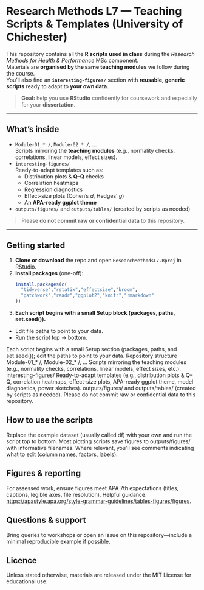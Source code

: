 # Research Methods L7 — Teaching Scripts & Templates (University of Chichester)

This repository contains all the **R scripts used in class** during the *Research Methods for Health & Performance* MSc component.  
Materials are **organised by the same teaching modules** we follow during the course.  
You’ll also find an **`interesting-figures/`** section with **reusable, generic scripts** ready to adapt to **your own data**.

> **Goal:** help you use **RStudio** confidently for coursework and especially for your **dissertation**.

---

## What’s inside

- `Module-01_* /`, `Module-02_* /`, …  
  Scripts mirroring the **teaching modules** (e.g., normality checks, correlations, linear models, effect sizes).
- `interesting-figures/`  
  Ready-to-adapt templates such as:
  - Distribution plots & **Q–Q** checks
  - Correlation heatmaps
  - Regression diagnostics
  - Effect-size plots (Cohen’s *d*, Hedges’ *g*)
  - An **APA-ready ggplot theme**
- `outputs/figures/` and `outputs/tables/` (created by scripts as needed)

> Please **do not commit raw or confidential data** to this repository.

---

## Getting started

1. **Clone or download** the repo and open `ResearchMethodsL7.Rproj` in RStudio.
2. **Install packages** (one-off):
   ```r
   install.packages(c(
     "tidyverse","rstatix","effectsize","broom",
     "patchwork","readr","ggplot2","knitr","rmarkdown"
   ))
3. **Each script begins with a small Setup block (packages, paths, set.seed()).** 
 - Edit file paths to point to your data.
 - Run the script top → bottom.
 

Each script begins with a small Setup section (packages, paths, and set.seed()); edit the paths to point to your data.
Repository structure
Module-01_* /, Module-02_* /, …
Scripts mirroring the teaching modules (e.g., normality checks, correlations, linear models, effect sizes, etc.).
interesting-figures/
Ready-to-adapt templates (e.g., distribution plots & Q–Q, correlation heatmaps, effect-size plots, APA-ready ggplot theme, model diagnostics, power sketches).
outputs/figures/ and outputs/tables/ (created by scripts as needed).
Please do not commit raw or confidential data to this repository.

## How to use the scripts
Replace the example dataset (usually called df) with your own and run the script top to bottom.
Most plotting scripts save figures to outputs/figures/ with informative filenames.
Where relevant, you’ll see comments indicating what to edit (column names, factors, labels).

## Figures & reporting

For assessed work, ensure figures meet APA 7th expectations (titles, captions, legible axes, file resolution). Helpful guidance: https://apastyle.apa.org/style-grammar-guidelines/tables-figures/figures.


## Questions & support

Bring queries to workshops or open an Issue on this repository—include a minimal reproducible example if possible.


## Licence

Unless stated otherwise, materials are released under the MIT License for educational use.




